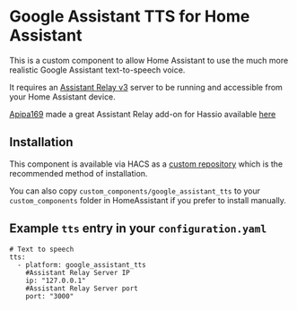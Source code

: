 
# Google Assistant TTS for Home Assistant

This is a custom component to allow Home Assistant to use the much more realistic Google Assistant text-to-speech voice.

It requires an [Assistant Relay v3](https://assistantrelay.com/) server to be running and accessible from your Home Assistant device.

[Apipa169](https://github.com/Apipa169)  made a great Assistant Relay add-on for Hassio available [here](https://github.com/Apipa169/Assistant-Relay-for-Hassio)

## Installation
This component is available via HACS as a [custom repository](https://hacs.xyz/docs/faq/custom_repositories) which is the recommended method of installation. 

You can also copy `custom_components/google_assistant_tts` to your `custom_components` folder in HomeAssistant if you prefer to install manually.

## Example `tts` entry in your `configuration.yaml`

    # Text to speech
    tts:
      - platform: google_assistant_tts
        #Assistant Relay Server IP
        ip: "127.0.0.1"
        #Assistant Relay Server port
        port: "3000"
